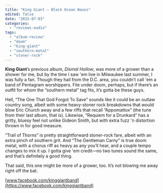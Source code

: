 ```yaml
---
title: "King Giant – Black Ocean Waves"
edited: false
date: "2015-07-03"
categories:
  - "reviews-audio"
tags:
  - "album-review"
  - "doom"
  - "king-giant"
  - "southern-metal"
  - "stoner-rock"
---
```


**King Giant**’s previous album, _Dismal Hollow_, was more of a grower than a shower for me, but by the time I saw 'em live in Milwaukee last summer, I was fully a fan. Though they hail from the D.C. area, you couldn’t call 'em a band of Pentagram worshippers. File under doom, perhaps, but if there’s an outfit for whom the “southern metal” tag fits, it’s gotta be these guys.

Hell, “The One That God Forgot To Save” sounds like it could be an outlaw country song, albeit with some heavy-stoner rock breakdowns that would blow Eric Church away and a few riffs that recall “Appomattox” (the tune from their last album, that is). Likewise, “Requiem for a Drunkard” has a gritty, bluesy feel not unlike Gideon Smith, but with extra fuzz 'n distortion thrown in for good measure.

“Trail of Thorns” is pretty straightforward stoner-rock fare, albeit with an extra pinch of southern grit. And “The Gentleman Carny” is true doom metal, with a chorus riff as heavy as any you’ll hear, and a couple tempo changes to mix it up. I gotta give 'em credit—no two tunes sound the same, and that’s definitely a good thing.

That said, this one might be more of a grower, too. It’s not blowing me away right off the bat.

[www.facebook.com/kinggiantband](https://www.facebook.com/kinggiantband)
